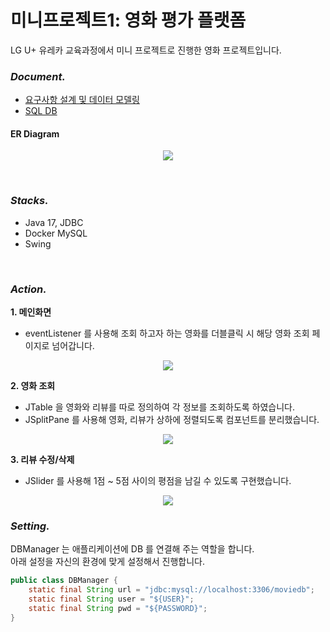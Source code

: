# 미니프로젝트1: 영화 평가 플랫폼
LG U+ 유레카 교육과정에서 미니 프로젝트로 진행한 영화 프로젝트입니다.

### _Document._
- [요구사항 설계 및 데이터 모델링](https://leeseunghee00.notion.site/ac654987befa470caaf2d81effd97cc7?pvs=4)
- [SQL DB](https://github.com/leeseunghee00/ureka-mini-project1/blob/main/moviedb.sql)

#### ER Diagram
<p align="center">
  <img src="https://github.com/user-attachments/assets/560872e9-46f4-4e00-b814-4da664803e9a">
</p>

<br />

### _Stacks._
- Java 17, JDBC
- Docker MySQL
- Swing

<br />

### _Action._
**1. 메인화면**
- eventListener 를 사용해 조회 하고자 하는 영화를 더블클릭 시 해당 영화 조회 페이지로 넘어갑니다. 

<p align="center">
  <img src="https://github.com/user-attachments/assets/47eaf30b-2438-44c7-b099-0358558ea7ff">
</p>

**2. 영화 조회**
- JTable 을 영화와 리뷰를 따로 정의하여 각 정보를 조회하도록 하였습니다.
- JSplitPane 를 사용해 영화, 리뷰가 상하에 정렬되도록 컴포넌트를 분리했습니다.

<p align="center">
  <img src="https://github.com/user-attachments/assets/c1130a0b-35da-46c3-9e05-f9b583843c20">
</p>

**3. 리뷰 수정/삭제**
- JSlider 를 사용해 1점 ~ 5점 사이의 평점을 남길 수 있도록 구현했습니다.

<p align="center">
  <img src="https://github.com/user-attachments/assets/7fa28bf5-0ca7-483c-8eda-ad40b69bf34c">
</p>

### _Setting._
DBManager 는 애플리케이션에 DB 를 연결해 주는 역할을 합니다. <br />
아래 설정을 자신의 환경에 맞게 설정해서 진행합니다.

```java
public class DBManager {
	static final String url = "jdbc:mysql://localhost:3306/moviedb";
	static final String user = "${USER}";
	static final String pwd = "${PASSWORD}";
}
```
